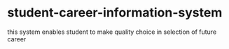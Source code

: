 # student-career-information-system
this system enables student to make quality choice in selection of future career
